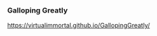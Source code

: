 <h3>Galloping Greatly</h3>
<a href="https://virtualimmortal.github.io/GallopingGreatly/">https://virtualimmortal.github.io/GallopingGreatly/</a>
